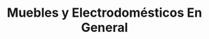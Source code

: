 ---
title: "Muebles y Electrodomésticos En General"
url: /santiago/muebles-y-electrodomesticos-en-general/
shop: muebles
---